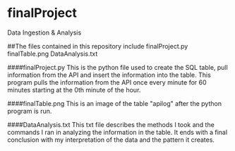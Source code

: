 # finalProject
Data Ingestion &amp; Analysis

##The files contained in this repository include
finalProject.py
finalTable.png
DataAnalysis.txt

####finalProject.py
This is the python file used to create the SQL table, pull information from the API and insert the information into the table. This program pulls the information from the API once every minute for 60 minutes starting at the 0th minute of the hour.

####finalTable.png
This is an image of the table "apilog" after the python program is run.

####DataAnalysis.txt
This txt file describes the methods I took and the commands I ran in analyzing the information in the table. It ends with a final conclusion with my interpretation of the data and the pattern it creates. 

